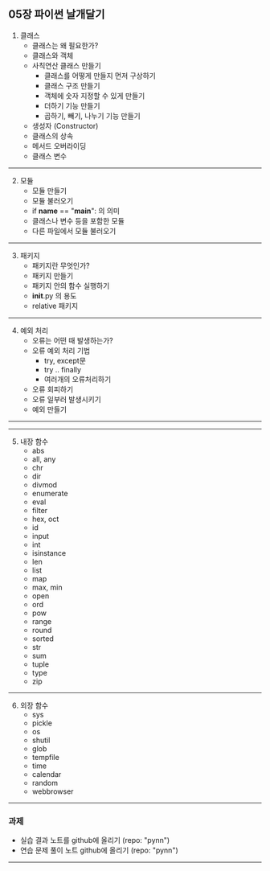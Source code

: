 ## 05장 파이썬 날개달기

1. 클래스
   - 클래스는 왜 필요한가?
   - 클래스와 객체
   - 사칙연산 클래스 만들기
     - 클래스를 어떻게 만들지 먼저 구상하기
     - 클래스 구조 만들기
     - 객체에 숫자 지정할 수 있게 만들기
     - 더하기 기능 만들기
     - 곱하기, 빼기, 나누기 기능 만들기
   - 생성자 (Constructor)
   - 클래스의 상속
   - 메서드 오버라이딩
   - 클래스 변수
---
2. 모듈
   - 모듈 만들기
   - 모듈 불러오기
   - if __name__ == "__main__": 의 의미
   - 클래스나 변수 등을 포함한 모듈
   - 다른 파일에서 모듈 불러오기
---
3. 패키지
   - 패키지란 무엇인가?
   - 패키지 만들기
   - 패키지 안의 함수 실행하기
   - __init__.py 의 용도
   - relative 패키지
---                     
4. 예외 처리
   - 오류는 어떤 때 발생하는가?
   - 오류 예외 처리 기법
     - try, except문
     - try .. finally
     - 여러개의 오류처리하기
   - 오류 회피하기
   - 오류 일부러 발생시키기
   - 예외 만들기
---   
---
5. 내장 함수
   - abs
   - all, any
   - chr
   - dir
   - divmod
   - enumerate
   - eval
   - filter
   - hex, oct
   - id
   - input
   - int
   - isinstance
   - len
   - list
   - map
   - max, min
   - open
   - ord
   - pow
   - range
   - round
   - sorted
   - str
   - sum
   - tuple
   - type
   - zip
---
6. 외장 함수
   - sys
   - pickle
   - os
   - shutil
   - glob
   - tempfile
   - time
   - calendar
   - random
   - webbrowser
---
### 과제
- 실습 결과 노트를 github에 올리기 (repo: "pynn")
- 연습 문제 풀이 노트 github에 올리기 (repo: "pynn")
---

